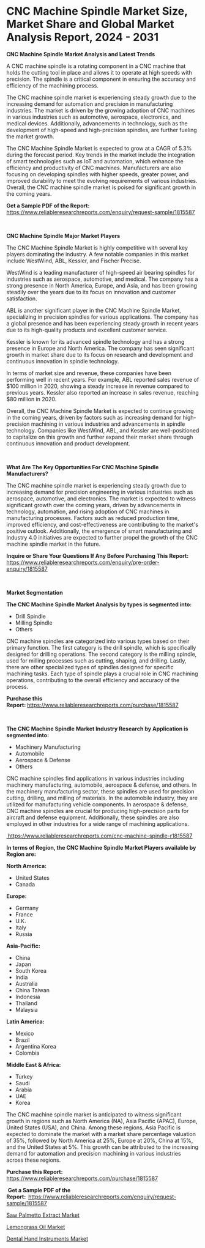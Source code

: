 <p><h1>CNC Machine Spindle Market Size, Market Share and Global Market Analysis Report, 2024 - 2031</h1></p><p><strong>CNC Machine Spindle Market Analysis and Latest Trends</strong></p>
<p><p>A CNC machine spindle is a rotating component in a CNC machine that holds the cutting tool in place and allows it to operate at high speeds with precision. The spindle is a critical component in ensuring the accuracy and efficiency of the machining process.</p><p>The CNC machine spindle market is experiencing steady growth due to the increasing demand for automation and precision in manufacturing industries. The market is driven by the growing adoption of CNC machines in various industries such as automotive, aerospace, electronics, and medical devices. Additionally, advancements in technology, such as the development of high-speed and high-precision spindles, are further fueling the market growth.</p><p>The CNC Machine Spindle Market is expected to grow at a CAGR of 5.3% during the forecast period. Key trends in the market include the integration of smart technologies such as IoT and automation, which enhance the efficiency and productivity of CNC machines. Manufacturers are also focusing on developing spindles with higher speeds, greater power, and improved durability to meet the evolving requirements of various industries. Overall, the CNC machine spindle market is poised for significant growth in the coming years.</p></p>
<p><strong>Get a Sample PDF of the Report:&nbsp;</strong> <a href="https://www.reliableresearchreports.com/enquiry/request-sample/1815587">https://www.reliableresearchreports.com/enquiry/request-sample/1815587</a></p>
<p>&nbsp;</p>
<p><strong>CNC Machine Spindle Major Market Players</strong></p>
<p><p>The CNC Machine Spindle Market is highly competitive with several key players dominating the industry. A few notable companies in this market include WestWind, ABL, Kessler, and Fischer Precise. </p><p>WestWind is a leading manufacturer of high-speed air bearing spindles for industries such as aerospace, automotive, and medical. The company has a strong presence in North America, Europe, and Asia, and has been growing steadily over the years due to its focus on innovation and customer satisfaction. </p><p>ABL is another significant player in the CNC Machine Spindle Market, specializing in precision spindles for various applications. The company has a global presence and has been experiencing steady growth in recent years due to its high-quality products and excellent customer service. </p><p>Kessler is known for its advanced spindle technology and has a strong presence in Europe and North America. The company has seen significant growth in market share due to its focus on research and development and continuous innovation in spindle technology. </p><p>In terms of market size and revenue, these companies have been performing well in recent years. For example, ABL reported sales revenue of $100 million in 2020, showing a steady increase in revenue compared to previous years. Kessler also reported an increase in sales revenue, reaching $80 million in 2020. </p><p>Overall, the CNC Machine Spindle Market is expected to continue growing in the coming years, driven by factors such as increasing demand for high-precision machining in various industries and advancements in spindle technology. Companies like WestWind, ABL, and Kessler are well-positioned to capitalize on this growth and further expand their market share through continuous innovation and product development.</p></p>
<p>&nbsp;</p>
<p><strong>What Are The Key Opportunities For CNC Machine Spindle Manufacturers?</strong></p>
<p><p>The CNC machine spindle market is experiencing steady growth due to increasing demand for precision engineering in various industries such as aerospace, automotive, and electronics. The market is expected to witness significant growth over the coming years, driven by advancements in technology, automation, and rising adoption of CNC machines in manufacturing processes. Factors such as reduced production time, improved efficiency, and cost-effectiveness are contributing to the market's positive outlook. Additionally, the emergence of smart manufacturing and Industry 4.0 initiatives are expected to further propel the growth of the CNC machine spindle market in the future.</p></p>
<p><strong>Inquire or Share Your Questions If Any Before Purchasing This Report:</strong> <a href="https://www.reliableresearchreports.com/enquiry/pre-order-enquiry/1815587">https://www.reliableresearchreports.com/enquiry/pre-order-enquiry/1815587</a></p>
<p>&nbsp;</p>
<p><strong>Market Segmentation</strong></p>
<p><strong>The CNC Machine Spindle Market Analysis by types is segmented into:</strong></p>
<p><ul><li>Drill Spindle</li><li>Milling Spindle</li><li>Others</li></ul></p>
<p><p>CNC machine spindles are categorized into various types based on their primary function. The first category is the drill spindle, which is specifically designed for drilling operations. The second category is the milling spindle, used for milling processes such as cutting, shaping, and drilling. Lastly, there are other specialized types of spindles designed for specific machining tasks. Each type of spindle plays a crucial role in CNC machining operations, contributing to the overall efficiency and accuracy of the process.</p></p>
<p><strong>Purchase this Report:&nbsp;</strong><a href="https://www.reliableresearchreports.com/purchase/1815587">https://www.reliableresearchreports.com/purchase/1815587</a></p>
<p>&nbsp;</p>
<p><strong>The CNC Machine Spindle Market Industry Research by Application is segmented into:</strong></p>
<p><ul><li>Machinery Manufacturing</li><li>Automobile</li><li>Aerospace & Defense</li><li>Others</li></ul></p>
<p><p>CNC machine spindles find applications in various industries including machinery manufacturing, automobile, aerospace & defense, and others. In the machinery manufacturing sector, these spindles are used for precision cutting, drilling, and milling of materials. In the automobile industry, they are utilized for manufacturing vehicle components. In aerospace & defense, CNC machine spindles are crucial for producing high-precision parts for aircraft and defense equipment. Additionally, these spindles are also employed in other industries for a wide range of machining applications.</p></p>
<p><a href="https://www.reliableresearchreports.com/cnc-machine-spindle-r1815587">&nbsp;https://www.reliableresearchreports.com/cnc-machine-spindle-r1815587</a></p>
<p><strong>In terms of Region, the CNC Machine Spindle Market Players available by Region are:</strong></p>
<p>
    <p> <strong> North America: </strong>
        <ul>
            <li>United States</li>
            <li>Canada</li>
        </ul>
        </p> 
    <p> <strong> Europe: </strong>
        <ul>
            <li>Germany</li>
            <li>France</li>
            <li>U.K.</li>
            <li>Italy</li>
            <li>Russia</li>
        </ul>
        </p> 
    <p> <strong> Asia-Pacific: </strong>
        <ul>
            <li>China</li>
            <li>Japan</li>
            <li>South Korea</li>
            <li>India</li>
            <li>Australia</li>
            <li>China Taiwan</li>
            <li>Indonesia</li>
            <li>Thailand</li>
            <li>Malaysia</li>
        </ul>
        </p> 
    <p> <strong> Latin America: </strong>
        <ul>
            <li>Mexico</li>
            <li>Brazil</li>
            <li>Argentina Korea</li>
            <li>Colombia</li>
        </ul>
        </p> 
    <p> <strong> Middle East & Africa: </strong>
        <ul>
            <li>Turkey</li>
            <li>Saudi</li>
            <li>Arabia</li>
            <li>UAE</li>
            <li>Korea</li>
        </ul>
    </p>
    </p>
<p><p>The CNC machine spindle market is anticipated to witness significant growth in regions such as North America (NA), Asia Pacific (APAC), Europe, United States (USA), and China. Among these regions, Asia Pacific is expected to dominate the market with a market share percentage valuation of 35%, followed by North America at 25%, Europe at 20%, China at 15%, and the United States at 5%. This growth can be attributed to the increasing demand for automation and precision machining in various industries across these regions.</p></p>
<p><strong>Purchase this Report: </strong><a href="https://www.reliableresearchreports.com/purchase/1815587">https://www.reliableresearchreports.com/purchase/1815587</a></p>
<p>&nbsp;<strong>Get a Sample PDF of the Report:&nbsp;&nbsp;</strong><a href="https://www.reliableresearchreports.com/enquiry/request-sample/1815587">https://www.reliableresearchreports.com/enquiry/request-sample/1815587</a></p>
<p><strong></strong></p>
<p><p><a href="https://www.linkedin.com/pulse/saw-palmetto-extract-market-size-focuses-dynamics-in-depth-umljf?trackingId=SSSpVEx2dEy1Q7N0Z2ZELQ%3D%3D">Saw Palmetto Extract Market</a></p><p><a href="https://www.linkedin.com/pulse/lemongrass-oil-market-research-report-reveals-latest-trends-c57ff?trackingId=QRGsVW4BPFWQKramyQzm7Q%3D%3D">Lemongrass Oil Market</a></p><p><a href="https://www.linkedin.com/pulse/dental-hand-instruments-market-insight-trends-growth-s3bbe?trackingId=7S1lopJTHU47QhwQHpZz6A%3D%3D">Dental Hand Instruments Market</a></p></p>